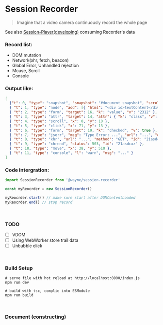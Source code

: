 # Session Recorder

> Imagine that a video camera continuously record the whole page

See also [Session-Player(developing)](https://github.com/waynecz/session-player) consuming Recorder's data

### Record list:

- DOM mutation
- Network(xhr, fetch, beacon)
- Global Error, Unhandled rejection
- Mouse, Scroll
- Console

### Output like:

```json
[
  {"t": 0, "type": "snapshot", "snapshot": "#document snapshot", "scroll": ... },
  { "t": 1, "type": "node", "add": [{ "html": "<div id>textContent</div>" }], "target": 6 },
  { "t": 2, "type": "form", "target": 16, "k": "value", "v": "2312" },
  { "t": 3, "type": "attr", "target": 14, "attr": { "k": "class", "v": "a" } },
  { "t": 4, "type": "scroll", "x": 0, "y": 10 },
  { "t": 5, "type": "click", "x": 71, "y": 13 },
  { "t": 6, "type": "form", "target": 19, "k": "checked", "v": true },
  { "t": 7, "type": "jserr", "msg": "Type Error: ...", "url": "...", "err": "..." },
  { "t": 8, "type": "xhr", "url": "...", "method": "GET", "id": "21asdcxz" },
  { "t": 9, "type": "xhrend", "status": 503, "id": "21asdcxz" },
  { "t": 10, "type": "move", "x": 38, "y": 510 },
  { "t": 11, "type": "console", "l": "warn", "msg": "..." }
]
```

### Code intergration:

```javascript
import SessionRecorder from '@wayne/session-recorder'

const myReocrder = new SessionRecorder()

myReocrder.start() // make sure start after DOMContentLoaded
myReocrder.end() // stop record
```

<br>

### TODO

- [ ] VDOM
- [ ] Using WebWorker store trail data
- [ ] Unbubble click

<br>

### Build Setup

```shell
# serve file with hot reload at http://localhost:8000/index.js
npm run dev

# build with tsc, complie into ESModule
npm run build
```

<br>

### Document (constructing)
